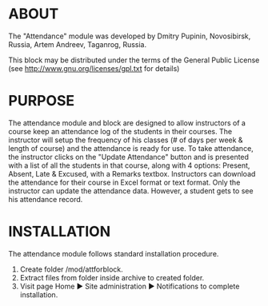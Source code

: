 ABOUT
==========
The "Attendance" module was developed by
    Dmitry Pupinin, Novosibirsk, Russia,
    Artem Andreev, Taganrog, Russia.

This block may be distributed under the terms of the General Public License
(see http://www.gnu.org/licenses/gpl.txt for details)

PURPOSE
==========
The attendance module and block are designed to allow instructors of a course keep an attendance log of the students in their courses. The instructor will setup the frequency of his classes (# of days per week & length of course) and the attendance is ready for use. To take attendance, the instructor clicks on the "Update Attendance" button and is presented with a list of all the students in that course, along with 4 options: Present, Absent, Late & Excused, with a Remarks textbox. Instructors can download the attendance for their course in Excel format or text format.
Only the instructor can update the attendance data. However, a student gets to see his attendance record.

INSTALLATION
==========
The attendance module follows standard installation procedure.

1. Create folder <path to your moodle dir>/mod/attforblock.
2. Extract files from folder inside archive to created folder.
3. Visit page Home ► Site administration ► Notifications to complete installation.